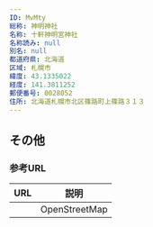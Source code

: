 ```yaml
---
ID: MvMty
総称: 神明神社
名称: 十軒神明宮神社
名称読み: null
別名: null
都道府県: 北海道
区域: 札幌市
緯度: 43.1335022
経度: 141.3811252
郵便番号: 0028052
住所: 北海道札幌市北区篠路町上篠路３１３
---
```


## その他

### 参考URL

| URL | 説明          |
| --- | ------------- |
|     | OpenStreetMap |
